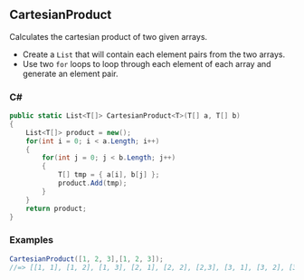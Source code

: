 ## CartesianProduct

Calculates the cartesian product of two given arrays.

- Create a `List` that will contain each element pairs from the two arrays.
- Use two `for` loops to loop through each element of each array and generate an element pair.

### C#

```csharp
public static List<T[]> CartesianProduct<T>(T[] a, T[] b)
{
    List<T[]> product = new();
    for(int i = 0; i < a.Length; i++)
    {
        for(int j = 0; j < b.Length; j++)
        {
            T[] tmp = { a[i], b[j] };
            product.Add(tmp);
        }
    }
    return product;
}
```

### Examples

```csharp
CartesianProduct([1, 2, 3],[1, 2, 3]);
//=> [[1, 1], [1, 2], [1, 3], [2, 1], [2, 2], [2,3], [3, 1], [3, 2], [3, 3]]
```